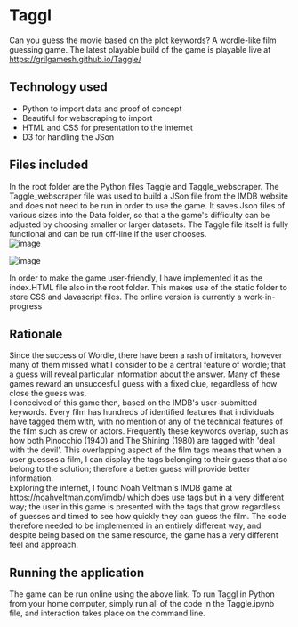 # Taggl
Can you guess the movie based on the plot keywords? A wordle-like film guessing game.  The latest playable build of the game is playable live at https://grilgamesh.github.io/Taggle/

## Technology used
- Python to import data and proof of concept
- Beautiful for webscraping to import
- HTML and CSS for presentation to the internet
- D3 for handling the JSon 

## Files included
In the root folder are the Python files Taggle and Taggle_webscraper. The Taggle_webscraper file was used to build a JSon file from the IMDB website and does not need to be run in order to use the game. It saves Json files of various sizes into the Data folder, so that a the game's difficulty can be adjusted by choosing smaller or larger datasets. The Taggle file itself is fully functional and can be run off-line if the user chooses.  
![image](https://user-images.githubusercontent.com/98031776/189631827-52c811a7-32e9-4494-9c72-a192ad9bdec7.png)  

![image](https://user-images.githubusercontent.com/98031776/189631652-e2e5ae3a-fd85-40c7-9281-999c04fd0c43.png)  


In order to make the game user-friendly, I have implemented it as the index.HTML file also in the root folder. This makes use of the static folder to store CSS and Javascript files. The online version is currently a work-in-progress


## Rationale
Since the success of Wordle, there have been a rash of imitators, however many of them missed what I consider to be a central feature of wordle; that a guess will reveal particular information about the answer. Many of these games reward an unsuccesful guess with a fixed clue, regardless of how close the guess was.  
I conceived of this game then, based on the IMDB's user-submitted keywords. Every film has hundreds of identified features that individuals have tagged them with, with no mention of any of the technical features of the film such as crew or actors. Frequently these keywords overlap, such as how both Pinocchio (1940) and The Shining (1980) are tagged with 'deal with the devil'. This overlapping aspect of the film tags means that when a user guesses a film, I can display the tags belonging to their guess that also belong to the solution; therefore a better guess will provide better information.  
Exploring the internet, I found Noah Veltman's IMDB game at https://noahveltman.com/imdb/ which does use tags but in a very different way; the user in this game is presented with the tags that grow regardless of guesses and timed to see how quickly they can guess the film. The code therefore needed to be implemented in an entirely different way, and despite being based on the same resource, the game has a very different feel and approach.


## Running the application
The game can be run online using the above link.
To run Taggl in Python from your home computer, simply run all of the code in the Taggle.ipynb file, and interaction takes place on the command line. 
